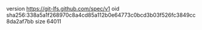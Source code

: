 version https://git-lfs.github.com/spec/v1
oid sha256:338a5a1f268970c8a4cd85a112b0e64773c0bcd3b03f526fc3849cc8da2af7bb
size 64011
